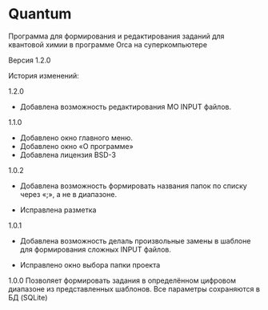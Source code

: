 # Quantum
Программа для формирования и редактирования заданий для квантовой химии в программе Orca на суперкомпьютере

Версия 1.2.0

История изменений:

1.2.0
+ Добавлена возможность редактирования MO INPUT файлов.

1.1.0
+ Добавлено окно главного меню.
+ Добавлено окно «О программе»
+ Добавлена лицензия BSD-3

1.0.2
+ Добавлена возможность формировать названия папок по списку через «;», а не в диапазоне.
* Исправлена разметка

1.0.1
+ Добавлена возможность делаль произвольные замены в шаблоне для формирования сложных INPUT файлов.
* Исправлено окно выбора папки проекта

1.0.0
Позволяет формировать задания в определённом цифровом диапазоне из представленных шаблонов. Все параметры сохраняются в БД (SQLite)
